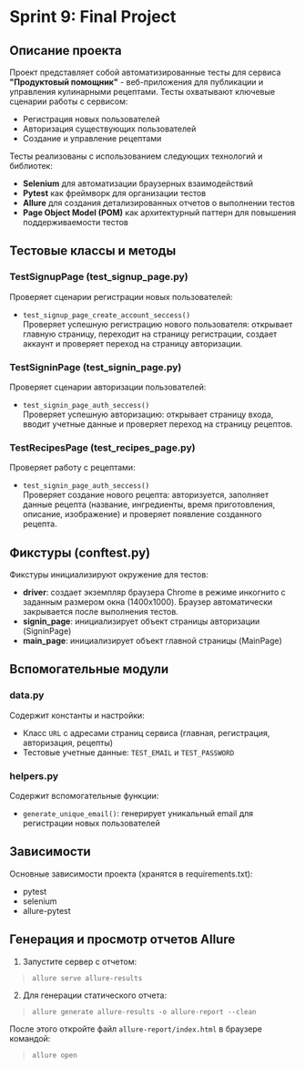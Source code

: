 # Sprint 9: Final Project

## Описание проекта

Проект представляет собой автоматизированные тесты для сервиса **"Продуктовый помощник"** - веб-приложения для публикации и управления кулинарными рецептами. Тесты охватывают ключевые сценарии работы с сервисом:

- Регистрация новых пользователей
- Авторизация существующих пользователей
- Создание и управление рецептами

Тесты реализованы с использованием следующих технологий и библиотек:
- **Selenium** для автоматизации браузерных взаимодействий
- **Pytest** как фреймворк для организации тестов
- **Allure** для создания детализированных отчетов о выполнении тестов
- **Page Object Model (POM)** как архитектурный паттерн для повышения поддерживаемости тестов

## Тестовые классы и методы

### TestSignupPage (test_signup_page.py)
Проверяет сценарии регистрации новых пользователей:
- `test_signup_page_create_account_seccess()`  
  Проверяет успешную регистрацию нового пользователя: открывает главную страницу, переходит на страницу регистрации, создает аккаунт и проверяет переход на страницу авторизации.

### TestSigninPage (test_signin_page.py)
Проверяет сценарии авторизации пользователей:
- `test_signin_page_auth_seccess()`  
  Проверяет успешную авторизацию: открывает страницу входа, вводит учетные данные и проверяет переход на страницу рецептов.

### TestRecipesPage (test_recipes_page.py)
Проверяет работу с рецептами:
- `test_signin_page_auth_seccess()`  
  Проверяет создание нового рецепта: авторизуется, заполняет данные рецепта (название, ингредиенты, время приготовления, описание, изображение) и проверяет появление созданного рецепта.

## Фикстуры (conftest.py)

Фикстуры инициализируют окружение для тестов:
- **driver**: создает экземпляр браузера Chrome в режиме инкогнито с заданным размером окна (1400x1000). Браузер автоматически закрывается после выполнения тестов.
- **signin_page**: инициализирует объект страницы авторизации (SigninPage)
- **main_page**: инициализирует объект главной страницы (MainPage)

## Вспомогательные модули

### data.py
Содержит константы и настройки:
- Класс `URL` с адресами страниц сервиса (главная, регистрация, авторизация, рецепты)
- Тестовые учетные данные: `TEST_EMAIL` и `TEST_PASSWORD`

### helpers.py
Содержит вспомогательные функции:
- `generate_unique_email()`: генерирует уникальный email для регистрации новых пользователей

## Зависимости

Основные зависимости проекта (хранятся в requirements.txt):
- pytest
- selenium
- allure-pytest

## Генерация и просмотр отчетов Allure

1. Запустите сервер с отчетом:  
> `allure serve allure-results`

2. Для генерации статического отчета:  
> `allure generate allure-results -o allure-report --clean`

После этого откройте файл `allure-report/index.html` в браузере командой:
> `allure open`
